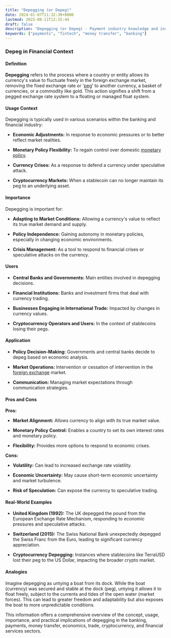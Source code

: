 ```yaml
---
title: "Depegging (or Depeg)"
date: 2024-01-07T11:32:30+0000
lastmod: 2025-08-11T12:15:44
draft: false
description: "Depegging (or Depeg) - Payment industry knowledge and insights"
keywords: ["payments", "fintech", "money transfer", "banking"]
---
```


### Depeg in Financial Context

#### Definition

**Depegging** refers to the process where a country or entity allows its currency's value to fluctuate freely in the foreign exchange market, removing the fixed exchange rate or '[peg](https://faisalkhanllc.xyz/resources/payments-wiki/p/peg/)' to another currency, a basket of currencies, or a commodity like gold. This action signifies a shift from a pegged exchange rate system to a floating or managed float system.

#### Usage Context

Depegging is typically used in various scenarios within the banking and financial industry:

- **Economic Adjustments:** In response to economic pressures or to better reflect market realities.

- **Monetary Policy Flexibility:** To regain control over domestic [monetary policy](https://faisalkhanllc.xyz/resources/payments-wiki/m/monetary-policy/).

- **Currency Crises:** As a response to defend a currency under speculative attack.

- **Cryptocurrency Markets:** When a stablecoin can no longer maintain its peg to an underlying asset.

#### Importance

Depegging is important for:

- **Adapting to Market Conditions:** Allowing a currency's value to reflect its true market demand and supply.

- **Policy Independence:** Gaining autonomy in monetary policies, especially in changing economic environments.

- **Crisis Management:** As a tool to respond to financial crises or speculative attacks on the currency.

#### Users

- **Central Banks and Governments:** Main entities involved in depegging decisions.

- **Financial Institutions:** Banks and investment firms that deal with currency trading.

- **Businesses Engaging in International Trade:** Impacted by changes in currency values.

- **Cryptocurrency Operators and Users:** In the context of stablecoins losing their pegs.

#### Application

- **Policy Decision-Making:** Governments and central banks decide to depeg based on economic analysis.

- **Market Operations:** Intervention or cessation of intervention in the [foreign exchange](https://faisalkhanllc.xyz/resources/payments-wiki/f/fx-foreign-exchange/) market.

- **Communication:** Managing market expectations through communication strategies.

#### Pros and Cons

**Pros:**

- **Market Alignment:** Allows currency to align with its true market value.

- **Monetary Policy Control:** Enables a country to set its own interest rates and monetary policy.

- **Flexibility:** Provides more options to respond to economic crises.

**Cons:**

- **Volatility:** Can lead to increased exchange rate volatility.

- **Economic Uncertainty:** May cause short-term economic uncertainty and market turbulence.

- **Risk of Speculation:** Can expose the currency to speculative trading.

#### Real-World Examples

- **United Kingdom (1992):** The UK depegged the pound from the European Exchange Rate Mechanism, responding to economic pressures and speculative attacks.

- **Switzerland (2015):** The Swiss National Bank unexpectedly depegged the Swiss Franc from the Euro, leading to significant currency appreciation.

- **Cryptocurrency Depegging:** Instances where stablecoins like TerraUSD lost their peg to the US Dollar, impacting the broader crypto market.

#### Analogies

Imagine depegging as untying a boat from its dock. While the boat (currency) was secured and stable at the dock (peg), untying it allows it to float freely, subject to the currents and tides of the open water (market forces). This can lead to greater freedom and adaptability but also exposes the boat to more unpredictable conditions.

This information offers a comprehensive overview of the concept, usage, importance, and practical implications of depegging in the banking, payments, money transfer, economics, trade, cryptocurrency, and financial services sectors.